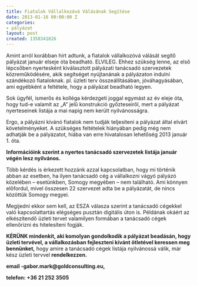 ```yaml
---
title: Fiatalok Vállalkozóvá Válásának Segítése
date: 2013-01-16 00:00:00 Z
categories:
- pályázat
layout: post
created: 1358341826
---
```


<p>Amint arról korábban hírt adtunk, a fiatalok vállalkozóvá válását segítő pályázat január elseje óta beadható. ELVILEG.&nbsp;Ehhez szükség lenne, az első lépcsőben nyertesként kiválasztott pályázati tanácsadó szervezetek közreműködésére, akik segítséget nyújtanának a pályázaton indulni szándékozó fiataloknak. pl. üzleti terv összeállításában, jóváhagyásában, ami egyébként a feltétele, hogy a pályázat beadható legyen.&nbsp;</p><p>Sok ügyfél, ismerős és kolléga kérdezgeti joggal egymást az év eleje óta, hogy tud-e valamit az „A” jelű konstrukció győzteseiről, mert a pályázat nyerteseinek listája a mai napig nem került nyilvánosságra.</p><p>Ergo, a pályázni kívánó fiatalok nem tudják teljesíteni a pályázat által elvárt követelményeket. A szükséges feltételek hiányában pedig még nem adhatják be a pályázatot, hiába van erre hivatalosan lehetőség 2013 január 1. óta.</p><p><strong>Információink szerint a nyertes tanácsadó szervezetek listája január végén lesz nyilvános.&nbsp;</strong></p><p>Több kérdés is érkezett hozzánk azzal kapcsolatban, hogy mi történik abban az esetben, ha ilyen tanácsadó cég a vállalkozni vágyó pályázó közelében – esetünkben, Somogy megyében – nem található. Ami könnyen előfordul, mivel összesen 22 szervezet adta be a pályázatát, de nincs közöttük Somogy megyei.</p><p>Megijedni ekkor sem kell, az ESZA válasza szerint a tanácsadó cégekkel való kapcsolattartás elégséges pusztán digitális úton is. Példának okáért az elkészítendő üzleti tervet valamilyen formában a tanácsadó cégek ellenőrizni és hitelesíteni fogják.</p><p><strong>KÉRÜNK mindenkit, aki komolyan gondolkodik a pályázat beadásán, hogy üzleti tervével, a vállalkozásban fejleszteni kívánt ötletével keressen meg bennünket,</strong> hogy amire a tanácsadó cégek listája nyilvánossá válik, már kész üzleti tervvel <strong>rendelkezzen.&nbsp;</strong></p><p><strong>email -gabor.mark@goldconsulting.eu,&nbsp;</strong></p><p><strong>telefon: +36 21 252 3505</strong></p>
